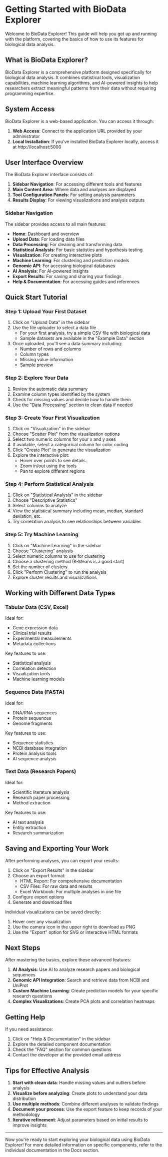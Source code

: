 # Getting Started with BioData Explorer

Welcome to BioData Explorer! This guide will help you get up and running with the platform, covering the basics of how to use its features for biological data analysis.

## What is BioData Explorer?

BioData Explorer is a comprehensive platform designed specifically for biological data analysis. It combines statistical tools, visualization capabilities, machine learning algorithms, and AI-powered insights to help researchers extract meaningful patterns from their data without requiring programming expertise.

## System Access

BioData Explorer is a web-based application. You can access it through:

1. **Web Access**: Connect to the application URL provided by your administrator
2. **Local Installation**: If you've installed BioData Explorer locally, access it at http://localhost:5000

## User Interface Overview

The BioData Explorer interface consists of:

1. **Sidebar Navigation**: For accessing different tools and features
2. **Main Content Area**: Where data and analyses are displayed
3. **Tool Configuration Panels**: For setting analysis parameters
4. **Results Display**: For viewing visualizations and analysis outputs

### Sidebar Navigation

The sidebar provides access to all main features:
- **Home**: Dashboard and overview
- **Upload Data**: For loading data files
- **Data Processing**: For cleaning and transforming data
- **Statistical Analysis**: For basic statistics and hypothesis testing
- **Visualization**: For creating interactive plots
- **Machine Learning**: For clustering and prediction models
- **Genomic API**: For accessing biological databases
- **AI Analysis**: For AI-powered insights
- **Export Results**: For saving and sharing your findings
- **Help & Documentation**: For accessing guides and references

## Quick Start Tutorial

### Step 1: Upload Your First Dataset

1. Click on "Upload Data" in the sidebar
2. Use the file uploader to select a data file
   - For your first analysis, try a simple CSV file with biological data
   - Sample datasets are available in the "Example Data" section
3. Once uploaded, you'll see a data summary including:
   - Number of rows and columns
   - Column types
   - Missing value information
   - Sample preview

### Step 2: Explore Your Data

1. Review the automatic data summary
2. Examine column types identified by the system
3. Check for missing values and decide how to handle them
4. Use the "Data Processing" section to clean data if needed

### Step 3: Create Your First Visualization

1. Click on "Visualization" in the sidebar
2. Choose "Scatter Plot" from the visualization options
3. Select two numeric columns for your x and y axes
4. If available, select a categorical column for color coding
5. Click "Create Plot" to generate the visualization
6. Explore the interactive plot:
   - Hover over points to see details
   - Zoom in/out using the tools
   - Pan to explore different regions

### Step 4: Perform Statistical Analysis

1. Click on "Statistical Analysis" in the sidebar
2. Choose "Descriptive Statistics"
3. Select columns to analyze
4. View the statistical summary including mean, median, standard deviation, etc.
5. Try correlation analysis to see relationships between variables

### Step 5: Try Machine Learning

1. Click on "Machine Learning" in the sidebar
2. Choose "Clustering" analysis
3. Select numeric columns to use for clustering
4. Choose a clustering method (K-Means is a good start)
5. Set the number of clusters
6. Click "Perform Clustering" to run the analysis
7. Explore cluster results and visualizations

## Working with Different Data Types

### Tabular Data (CSV, Excel)

Ideal for:
- Gene expression data
- Clinical trial results
- Experimental measurements
- Metadata collections

Key features to use:
- Statistical analysis
- Correlation detection
- Visualization tools
- Machine learning models

### Sequence Data (FASTA)

Ideal for:
- DNA/RNA sequences
- Protein sequences
- Genome fragments

Key features to use:
- Sequence statistics
- NCBI database integration
- Protein analysis tools
- AI sequence analysis

### Text Data (Research Papers)

Ideal for:
- Scientific literature analysis
- Research paper processing
- Method extraction

Key features to use:
- AI text analysis
- Entity extraction
- Research summarization

## Saving and Exporting Your Work

After performing analyses, you can export your results:

1. Click on "Export Results" in the sidebar
2. Choose an export format:
   - HTML Report: For comprehensive documentation
   - CSV Files: For raw data and results
   - Excel Workbook: For multiple analyses in one file
3. Configure export options
4. Generate and download files

Individual visualizations can be saved directly:
1. Hover over any visualization
2. Use the camera icon in the upper right to download as PNG
3. Use the "Export" option for SVG or interactive HTML formats

## Next Steps

After mastering the basics, explore these advanced features:

1. **AI Analysis**: Use AI to analyze research papers and biological sequences
2. **Genomic API Integration**: Search and retrieve data from NCBI and UniProt
3. **Custom Machine Learning**: Create prediction models for your specific research questions
4. **Complex Visualizations**: Create PCA plots and correlation heatmaps

## Getting Help

If you need assistance:

1. Click on "Help & Documentation" in the sidebar
2. Explore the detailed component documentation
3. Check the "FAQ" section for common questions
4. Contact the developer at the provided email address

## Tips for Effective Analysis

1. **Start with clean data**: Handle missing values and outliers before analysis
2. **Visualize before analyzing**: Create plots to understand your data distribution
3. **Use multiple methods**: Combine different analyses to validate findings
4. **Document your process**: Use the export feature to keep records of your methodology
5. **Iterative refinement**: Adjust parameters based on initial results to improve insights

---

Now you're ready to start exploring your biological data using BioData Explorer! For more detailed information on specific components, refer to the individual documentation in the Docs section.